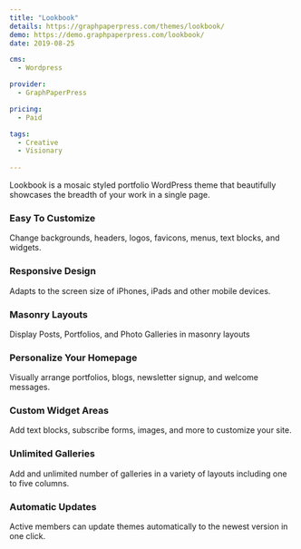```yaml
---
title: "Lookbook"
details: https://graphpaperpress.com/themes/lookbook/
demo: https://demo.graphpaperpress.com/lookbook/
date: 2019-08-25

cms: 
  - Wordpress

provider: 
  - GraphPaperPress

pricing:
  - Paid

tags:
  - Creative
  - Visionary
  
---
```


Lookbook is a mosaic styled portfolio WordPress theme that beautifully showcases the breadth of your work in a single page.

### Easy To Customize

Change backgrounds, headers, logos, favicons, menus, text blocks, and widgets.

### Responsive Design

Adapts to the screen size of iPhones, iPads and other mobile devices.

### Masonry Layouts

Display Posts, Portfolios, and Photo Galleries in masonry layouts

### Personalize Your Homepage

Visually arrange portfolios, blogs, newsletter signup, and welcome messages.

### Custom Widget Areas

Add text blocks, subscribe forms, images, and more to customize your site.

### Unlimited Galleries

Add and unlimited number of galleries in a variety of layouts including one to five columns.

### Automatic Updates

Active members can update themes automatically to the newest version in one click.

